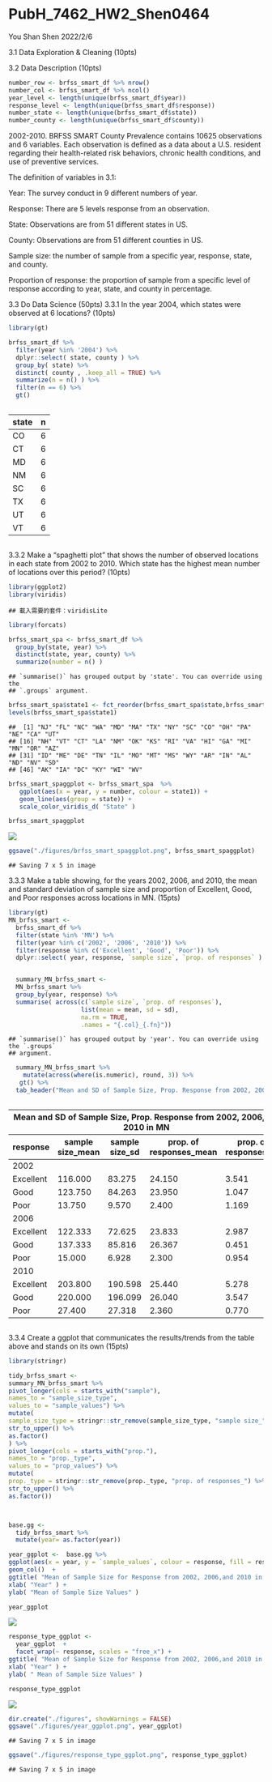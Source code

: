 PubH_7462_HW2_Shen0464
================
You Shan Shen
2022/2/6

3.1 Data Exploration & Cleaning (10pts)

3.2 Data Description (10pts)

``` r
number_row <- brfss_smart_df %>% nrow()
number_col <- brfss_smart_df %>% ncol()
year_level <- length(unique(brfss_smart_df$year))
response_level <- length(unique(brfss_smart_df$response))
number_state <- length(unique(brfss_smart_df$state))
number_county <- length(unique(brfss_smart_df$county))
```

2002-2010. BRFSS SMART County Prevalence contains 10625 observations and
6 variables. Each observation is defined as a data about a U.S. resident
regarding their health-related risk behaviors, chronic health
conditions, and use of preventive services.

The definition of variables in 3.1:

Year: The survey conduct in 9 different numbers of year.

Response: There are 5 levels response from an observation.

State: Observations are from 51 different states in US.

County: Observations are from 51 different counties in US.

Sample size: the number of sample from a specific year, response, state,
and county.

Proportion of response: the proportion of sample from a specific level
of response according to year, state, and county in percentage.

3.3 Do Data Science (50pts) 3.3.1 In the year 2004, which states were
observed at 6 locations? (10pts)

``` r
library(gt)

brfss_smart_df %>% 
  filter(year %in% '2004') %>% 
  dplyr::select( state, county ) %>%
  group_by( state) %>% 
  distinct( county , .keep_all = TRUE) %>%
  summarize(n = n() ) %>%
  filter(n == 6) %>%
  gt()
```

<div id="jrwdoojvzp" style="overflow-x:auto;overflow-y:auto;width:auto;height:auto;">
<style>html {
  font-family: -apple-system, BlinkMacSystemFont, 'Segoe UI', Roboto, Oxygen, Ubuntu, Cantarell, 'Helvetica Neue', 'Fira Sans', 'Droid Sans', Arial, sans-serif;
}

#jrwdoojvzp .gt_table {
  display: table;
  border-collapse: collapse;
  margin-left: auto;
  margin-right: auto;
  color: #333333;
  font-size: 16px;
  font-weight: normal;
  font-style: normal;
  background-color: #FFFFFF;
  width: auto;
  border-top-style: solid;
  border-top-width: 2px;
  border-top-color: #A8A8A8;
  border-right-style: none;
  border-right-width: 2px;
  border-right-color: #D3D3D3;
  border-bottom-style: solid;
  border-bottom-width: 2px;
  border-bottom-color: #A8A8A8;
  border-left-style: none;
  border-left-width: 2px;
  border-left-color: #D3D3D3;
}

#jrwdoojvzp .gt_heading {
  background-color: #FFFFFF;
  text-align: center;
  border-bottom-color: #FFFFFF;
  border-left-style: none;
  border-left-width: 1px;
  border-left-color: #D3D3D3;
  border-right-style: none;
  border-right-width: 1px;
  border-right-color: #D3D3D3;
}

#jrwdoojvzp .gt_title {
  color: #333333;
  font-size: 125%;
  font-weight: initial;
  padding-top: 4px;
  padding-bottom: 4px;
  border-bottom-color: #FFFFFF;
  border-bottom-width: 0;
}

#jrwdoojvzp .gt_subtitle {
  color: #333333;
  font-size: 85%;
  font-weight: initial;
  padding-top: 0;
  padding-bottom: 6px;
  border-top-color: #FFFFFF;
  border-top-width: 0;
}

#jrwdoojvzp .gt_bottom_border {
  border-bottom-style: solid;
  border-bottom-width: 2px;
  border-bottom-color: #D3D3D3;
}

#jrwdoojvzp .gt_col_headings {
  border-top-style: solid;
  border-top-width: 2px;
  border-top-color: #D3D3D3;
  border-bottom-style: solid;
  border-bottom-width: 2px;
  border-bottom-color: #D3D3D3;
  border-left-style: none;
  border-left-width: 1px;
  border-left-color: #D3D3D3;
  border-right-style: none;
  border-right-width: 1px;
  border-right-color: #D3D3D3;
}

#jrwdoojvzp .gt_col_heading {
  color: #333333;
  background-color: #FFFFFF;
  font-size: 100%;
  font-weight: normal;
  text-transform: inherit;
  border-left-style: none;
  border-left-width: 1px;
  border-left-color: #D3D3D3;
  border-right-style: none;
  border-right-width: 1px;
  border-right-color: #D3D3D3;
  vertical-align: bottom;
  padding-top: 5px;
  padding-bottom: 6px;
  padding-left: 5px;
  padding-right: 5px;
  overflow-x: hidden;
}

#jrwdoojvzp .gt_column_spanner_outer {
  color: #333333;
  background-color: #FFFFFF;
  font-size: 100%;
  font-weight: normal;
  text-transform: inherit;
  padding-top: 0;
  padding-bottom: 0;
  padding-left: 4px;
  padding-right: 4px;
}

#jrwdoojvzp .gt_column_spanner_outer:first-child {
  padding-left: 0;
}

#jrwdoojvzp .gt_column_spanner_outer:last-child {
  padding-right: 0;
}

#jrwdoojvzp .gt_column_spanner {
  border-bottom-style: solid;
  border-bottom-width: 2px;
  border-bottom-color: #D3D3D3;
  vertical-align: bottom;
  padding-top: 5px;
  padding-bottom: 5px;
  overflow-x: hidden;
  display: inline-block;
  width: 100%;
}

#jrwdoojvzp .gt_group_heading {
  padding: 8px;
  color: #333333;
  background-color: #FFFFFF;
  font-size: 100%;
  font-weight: initial;
  text-transform: inherit;
  border-top-style: solid;
  border-top-width: 2px;
  border-top-color: #D3D3D3;
  border-bottom-style: solid;
  border-bottom-width: 2px;
  border-bottom-color: #D3D3D3;
  border-left-style: none;
  border-left-width: 1px;
  border-left-color: #D3D3D3;
  border-right-style: none;
  border-right-width: 1px;
  border-right-color: #D3D3D3;
  vertical-align: middle;
}

#jrwdoojvzp .gt_empty_group_heading {
  padding: 0.5px;
  color: #333333;
  background-color: #FFFFFF;
  font-size: 100%;
  font-weight: initial;
  border-top-style: solid;
  border-top-width: 2px;
  border-top-color: #D3D3D3;
  border-bottom-style: solid;
  border-bottom-width: 2px;
  border-bottom-color: #D3D3D3;
  vertical-align: middle;
}

#jrwdoojvzp .gt_from_md > :first-child {
  margin-top: 0;
}

#jrwdoojvzp .gt_from_md > :last-child {
  margin-bottom: 0;
}

#jrwdoojvzp .gt_row {
  padding-top: 8px;
  padding-bottom: 8px;
  padding-left: 5px;
  padding-right: 5px;
  margin: 10px;
  border-top-style: solid;
  border-top-width: 1px;
  border-top-color: #D3D3D3;
  border-left-style: none;
  border-left-width: 1px;
  border-left-color: #D3D3D3;
  border-right-style: none;
  border-right-width: 1px;
  border-right-color: #D3D3D3;
  vertical-align: middle;
  overflow-x: hidden;
}

#jrwdoojvzp .gt_stub {
  color: #333333;
  background-color: #FFFFFF;
  font-size: 100%;
  font-weight: initial;
  text-transform: inherit;
  border-right-style: solid;
  border-right-width: 2px;
  border-right-color: #D3D3D3;
  padding-left: 12px;
}

#jrwdoojvzp .gt_summary_row {
  color: #333333;
  background-color: #FFFFFF;
  text-transform: inherit;
  padding-top: 8px;
  padding-bottom: 8px;
  padding-left: 5px;
  padding-right: 5px;
}

#jrwdoojvzp .gt_first_summary_row {
  padding-top: 8px;
  padding-bottom: 8px;
  padding-left: 5px;
  padding-right: 5px;
  border-top-style: solid;
  border-top-width: 2px;
  border-top-color: #D3D3D3;
}

#jrwdoojvzp .gt_grand_summary_row {
  color: #333333;
  background-color: #FFFFFF;
  text-transform: inherit;
  padding-top: 8px;
  padding-bottom: 8px;
  padding-left: 5px;
  padding-right: 5px;
}

#jrwdoojvzp .gt_first_grand_summary_row {
  padding-top: 8px;
  padding-bottom: 8px;
  padding-left: 5px;
  padding-right: 5px;
  border-top-style: double;
  border-top-width: 6px;
  border-top-color: #D3D3D3;
}

#jrwdoojvzp .gt_striped {
  background-color: rgba(128, 128, 128, 0.05);
}

#jrwdoojvzp .gt_table_body {
  border-top-style: solid;
  border-top-width: 2px;
  border-top-color: #D3D3D3;
  border-bottom-style: solid;
  border-bottom-width: 2px;
  border-bottom-color: #D3D3D3;
}

#jrwdoojvzp .gt_footnotes {
  color: #333333;
  background-color: #FFFFFF;
  border-bottom-style: none;
  border-bottom-width: 2px;
  border-bottom-color: #D3D3D3;
  border-left-style: none;
  border-left-width: 2px;
  border-left-color: #D3D3D3;
  border-right-style: none;
  border-right-width: 2px;
  border-right-color: #D3D3D3;
}

#jrwdoojvzp .gt_footnote {
  margin: 0px;
  font-size: 90%;
  padding: 4px;
}

#jrwdoojvzp .gt_sourcenotes {
  color: #333333;
  background-color: #FFFFFF;
  border-bottom-style: none;
  border-bottom-width: 2px;
  border-bottom-color: #D3D3D3;
  border-left-style: none;
  border-left-width: 2px;
  border-left-color: #D3D3D3;
  border-right-style: none;
  border-right-width: 2px;
  border-right-color: #D3D3D3;
}

#jrwdoojvzp .gt_sourcenote {
  font-size: 90%;
  padding: 4px;
}

#jrwdoojvzp .gt_left {
  text-align: left;
}

#jrwdoojvzp .gt_center {
  text-align: center;
}

#jrwdoojvzp .gt_right {
  text-align: right;
  font-variant-numeric: tabular-nums;
}

#jrwdoojvzp .gt_font_normal {
  font-weight: normal;
}

#jrwdoojvzp .gt_font_bold {
  font-weight: bold;
}

#jrwdoojvzp .gt_font_italic {
  font-style: italic;
}

#jrwdoojvzp .gt_super {
  font-size: 65%;
}

#jrwdoojvzp .gt_footnote_marks {
  font-style: italic;
  font-weight: normal;
  font-size: 65%;
}
</style>
<table class="gt_table">
  
  <thead class="gt_col_headings">
    <tr>
      <th class="gt_col_heading gt_columns_bottom_border gt_center" rowspan="1" colspan="1">state</th>
      <th class="gt_col_heading gt_columns_bottom_border gt_right" rowspan="1" colspan="1">n</th>
    </tr>
  </thead>
  <tbody class="gt_table_body">
    <tr><td class="gt_row gt_center">CO</td>
<td class="gt_row gt_right">6</td></tr>
    <tr><td class="gt_row gt_center">CT</td>
<td class="gt_row gt_right">6</td></tr>
    <tr><td class="gt_row gt_center">MD</td>
<td class="gt_row gt_right">6</td></tr>
    <tr><td class="gt_row gt_center">NM</td>
<td class="gt_row gt_right">6</td></tr>
    <tr><td class="gt_row gt_center">SC</td>
<td class="gt_row gt_right">6</td></tr>
    <tr><td class="gt_row gt_center">TX</td>
<td class="gt_row gt_right">6</td></tr>
    <tr><td class="gt_row gt_center">UT</td>
<td class="gt_row gt_right">6</td></tr>
    <tr><td class="gt_row gt_center">VT</td>
<td class="gt_row gt_right">6</td></tr>
  </tbody>
  
  
</table>
</div>

3.3.2 Make a “spaghetti plot” that shows the number of observed
locations in each state from 2002 to 2010. Which state has the highest
mean number of locations over this period? (10pts)

``` r
library(ggplot2)
library(viridis)
```

    ## 載入需要的套件：viridisLite

``` r
library(forcats)

brfss_smart_spa <- brfss_smart_df %>%
  group_by(state, year) %>%
  distinct(state, year, county) %>%
  summarize(number = n() ) 
```

    ## `summarise()` has grouped output by 'state'. You can override using the
    ## `.groups` argument.

``` r
brfss_smart_spa$state1 <- fct_reorder(brfss_smart_spa$state,brfss_smart_spa$number,mean ,  na.rm = TRUE, .desc = TRUE)
levels(brfss_smart_spa$state1)
```

    ##  [1] "NJ" "FL" "NC" "WA" "MD" "MA" "TX" "NY" "SC" "CO" "OH" "PA" "NE" "CA" "UT"
    ## [16] "NH" "VT" "CT" "LA" "NM" "OK" "KS" "RI" "VA" "HI" "GA" "MI" "MN" "OR" "AZ"
    ## [31] "ID" "ME" "DE" "TN" "IL" "MO" "MT" "MS" "WY" "AR" "IN" "AL" "ND" "NV" "SD"
    ## [46] "AK" "IA" "DC" "KY" "WI" "WV"

``` r
brfss_smart_spaggplot <- brfss_smart_spa  %>%
   ggplot(aes(x = year, y = number, colour = state1)) +
   geom_line(aes(group = state)) +
   scale_color_viridis_d( "State" )

brfss_smart_spaggplot
```

![](PubH_7462_HW2_shen0464_files/figure-gfm/unnamed-chunk-3-1.png)<!-- -->

``` r
ggsave("./figures/brfss_smart_spaggplot.png", brfss_smart_spaggplot)
```

    ## Saving 7 x 5 in image

3.3.3 Make a table showing, for the years 2002, 2006, and 2010, the mean
and standard deviation of sample size and proportion of Excellent, Good,
and Poor responses across locations in MN. (15pts)

``` r
library(gt)
MN_brfss_smart <- 
  brfss_smart_df %>%
  filter(state %in% 'MN') %>%
  filter(year %in% c('2002', '2006', '2010')) %>%
  filter(response %in% c('Excellent', 'Good', 'Poor')) %>%
  dplyr::select( year, response, `sample size`, `prop. of responses` )


  summary_MN_brfss_smart <-
  MN_brfss_smart %>%
  group_by(year, response) %>%
  summarise( across(c(`sample size`, `prop. of responses`),
                    list(mean = mean, sd = sd),
                    na.rm = TRUE, 
                    .names = "{.col}_{.fn}"))
```

    ## `summarise()` has grouped output by 'year'. You can override using the `.groups`
    ## argument.

``` r
  summary_MN_brfss_smart %>%
    mutate(across(where(is.numeric), round, 3)) %>%
   gt() %>%
  tab_header("Mean and SD of Sample Size, Prop. Response from 2002, 2006,and 2010 in MN ") 
```

<div id="juwlodgmrg" style="overflow-x:auto;overflow-y:auto;width:auto;height:auto;">
<style>html {
  font-family: -apple-system, BlinkMacSystemFont, 'Segoe UI', Roboto, Oxygen, Ubuntu, Cantarell, 'Helvetica Neue', 'Fira Sans', 'Droid Sans', Arial, sans-serif;
}

#juwlodgmrg .gt_table {
  display: table;
  border-collapse: collapse;
  margin-left: auto;
  margin-right: auto;
  color: #333333;
  font-size: 16px;
  font-weight: normal;
  font-style: normal;
  background-color: #FFFFFF;
  width: auto;
  border-top-style: solid;
  border-top-width: 2px;
  border-top-color: #A8A8A8;
  border-right-style: none;
  border-right-width: 2px;
  border-right-color: #D3D3D3;
  border-bottom-style: solid;
  border-bottom-width: 2px;
  border-bottom-color: #A8A8A8;
  border-left-style: none;
  border-left-width: 2px;
  border-left-color: #D3D3D3;
}

#juwlodgmrg .gt_heading {
  background-color: #FFFFFF;
  text-align: center;
  border-bottom-color: #FFFFFF;
  border-left-style: none;
  border-left-width: 1px;
  border-left-color: #D3D3D3;
  border-right-style: none;
  border-right-width: 1px;
  border-right-color: #D3D3D3;
}

#juwlodgmrg .gt_title {
  color: #333333;
  font-size: 125%;
  font-weight: initial;
  padding-top: 4px;
  padding-bottom: 4px;
  border-bottom-color: #FFFFFF;
  border-bottom-width: 0;
}

#juwlodgmrg .gt_subtitle {
  color: #333333;
  font-size: 85%;
  font-weight: initial;
  padding-top: 0;
  padding-bottom: 6px;
  border-top-color: #FFFFFF;
  border-top-width: 0;
}

#juwlodgmrg .gt_bottom_border {
  border-bottom-style: solid;
  border-bottom-width: 2px;
  border-bottom-color: #D3D3D3;
}

#juwlodgmrg .gt_col_headings {
  border-top-style: solid;
  border-top-width: 2px;
  border-top-color: #D3D3D3;
  border-bottom-style: solid;
  border-bottom-width: 2px;
  border-bottom-color: #D3D3D3;
  border-left-style: none;
  border-left-width: 1px;
  border-left-color: #D3D3D3;
  border-right-style: none;
  border-right-width: 1px;
  border-right-color: #D3D3D3;
}

#juwlodgmrg .gt_col_heading {
  color: #333333;
  background-color: #FFFFFF;
  font-size: 100%;
  font-weight: normal;
  text-transform: inherit;
  border-left-style: none;
  border-left-width: 1px;
  border-left-color: #D3D3D3;
  border-right-style: none;
  border-right-width: 1px;
  border-right-color: #D3D3D3;
  vertical-align: bottom;
  padding-top: 5px;
  padding-bottom: 6px;
  padding-left: 5px;
  padding-right: 5px;
  overflow-x: hidden;
}

#juwlodgmrg .gt_column_spanner_outer {
  color: #333333;
  background-color: #FFFFFF;
  font-size: 100%;
  font-weight: normal;
  text-transform: inherit;
  padding-top: 0;
  padding-bottom: 0;
  padding-left: 4px;
  padding-right: 4px;
}

#juwlodgmrg .gt_column_spanner_outer:first-child {
  padding-left: 0;
}

#juwlodgmrg .gt_column_spanner_outer:last-child {
  padding-right: 0;
}

#juwlodgmrg .gt_column_spanner {
  border-bottom-style: solid;
  border-bottom-width: 2px;
  border-bottom-color: #D3D3D3;
  vertical-align: bottom;
  padding-top: 5px;
  padding-bottom: 5px;
  overflow-x: hidden;
  display: inline-block;
  width: 100%;
}

#juwlodgmrg .gt_group_heading {
  padding: 8px;
  color: #333333;
  background-color: #FFFFFF;
  font-size: 100%;
  font-weight: initial;
  text-transform: inherit;
  border-top-style: solid;
  border-top-width: 2px;
  border-top-color: #D3D3D3;
  border-bottom-style: solid;
  border-bottom-width: 2px;
  border-bottom-color: #D3D3D3;
  border-left-style: none;
  border-left-width: 1px;
  border-left-color: #D3D3D3;
  border-right-style: none;
  border-right-width: 1px;
  border-right-color: #D3D3D3;
  vertical-align: middle;
}

#juwlodgmrg .gt_empty_group_heading {
  padding: 0.5px;
  color: #333333;
  background-color: #FFFFFF;
  font-size: 100%;
  font-weight: initial;
  border-top-style: solid;
  border-top-width: 2px;
  border-top-color: #D3D3D3;
  border-bottom-style: solid;
  border-bottom-width: 2px;
  border-bottom-color: #D3D3D3;
  vertical-align: middle;
}

#juwlodgmrg .gt_from_md > :first-child {
  margin-top: 0;
}

#juwlodgmrg .gt_from_md > :last-child {
  margin-bottom: 0;
}

#juwlodgmrg .gt_row {
  padding-top: 8px;
  padding-bottom: 8px;
  padding-left: 5px;
  padding-right: 5px;
  margin: 10px;
  border-top-style: solid;
  border-top-width: 1px;
  border-top-color: #D3D3D3;
  border-left-style: none;
  border-left-width: 1px;
  border-left-color: #D3D3D3;
  border-right-style: none;
  border-right-width: 1px;
  border-right-color: #D3D3D3;
  vertical-align: middle;
  overflow-x: hidden;
}

#juwlodgmrg .gt_stub {
  color: #333333;
  background-color: #FFFFFF;
  font-size: 100%;
  font-weight: initial;
  text-transform: inherit;
  border-right-style: solid;
  border-right-width: 2px;
  border-right-color: #D3D3D3;
  padding-left: 12px;
}

#juwlodgmrg .gt_summary_row {
  color: #333333;
  background-color: #FFFFFF;
  text-transform: inherit;
  padding-top: 8px;
  padding-bottom: 8px;
  padding-left: 5px;
  padding-right: 5px;
}

#juwlodgmrg .gt_first_summary_row {
  padding-top: 8px;
  padding-bottom: 8px;
  padding-left: 5px;
  padding-right: 5px;
  border-top-style: solid;
  border-top-width: 2px;
  border-top-color: #D3D3D3;
}

#juwlodgmrg .gt_grand_summary_row {
  color: #333333;
  background-color: #FFFFFF;
  text-transform: inherit;
  padding-top: 8px;
  padding-bottom: 8px;
  padding-left: 5px;
  padding-right: 5px;
}

#juwlodgmrg .gt_first_grand_summary_row {
  padding-top: 8px;
  padding-bottom: 8px;
  padding-left: 5px;
  padding-right: 5px;
  border-top-style: double;
  border-top-width: 6px;
  border-top-color: #D3D3D3;
}

#juwlodgmrg .gt_striped {
  background-color: rgba(128, 128, 128, 0.05);
}

#juwlodgmrg .gt_table_body {
  border-top-style: solid;
  border-top-width: 2px;
  border-top-color: #D3D3D3;
  border-bottom-style: solid;
  border-bottom-width: 2px;
  border-bottom-color: #D3D3D3;
}

#juwlodgmrg .gt_footnotes {
  color: #333333;
  background-color: #FFFFFF;
  border-bottom-style: none;
  border-bottom-width: 2px;
  border-bottom-color: #D3D3D3;
  border-left-style: none;
  border-left-width: 2px;
  border-left-color: #D3D3D3;
  border-right-style: none;
  border-right-width: 2px;
  border-right-color: #D3D3D3;
}

#juwlodgmrg .gt_footnote {
  margin: 0px;
  font-size: 90%;
  padding: 4px;
}

#juwlodgmrg .gt_sourcenotes {
  color: #333333;
  background-color: #FFFFFF;
  border-bottom-style: none;
  border-bottom-width: 2px;
  border-bottom-color: #D3D3D3;
  border-left-style: none;
  border-left-width: 2px;
  border-left-color: #D3D3D3;
  border-right-style: none;
  border-right-width: 2px;
  border-right-color: #D3D3D3;
}

#juwlodgmrg .gt_sourcenote {
  font-size: 90%;
  padding: 4px;
}

#juwlodgmrg .gt_left {
  text-align: left;
}

#juwlodgmrg .gt_center {
  text-align: center;
}

#juwlodgmrg .gt_right {
  text-align: right;
  font-variant-numeric: tabular-nums;
}

#juwlodgmrg .gt_font_normal {
  font-weight: normal;
}

#juwlodgmrg .gt_font_bold {
  font-weight: bold;
}

#juwlodgmrg .gt_font_italic {
  font-style: italic;
}

#juwlodgmrg .gt_super {
  font-size: 65%;
}

#juwlodgmrg .gt_footnote_marks {
  font-style: italic;
  font-weight: normal;
  font-size: 65%;
}
</style>
<table class="gt_table">
  <thead class="gt_header">
    <tr>
      <th colspan="5" class="gt_heading gt_title gt_font_normal gt_bottom_border" style>Mean and SD of Sample Size, Prop. Response from 2002, 2006,and 2010 in MN </th>
    </tr>
    
  </thead>
  <thead class="gt_col_headings">
    <tr>
      <th class="gt_col_heading gt_columns_bottom_border gt_center" rowspan="1" colspan="1">response</th>
      <th class="gt_col_heading gt_columns_bottom_border gt_right" rowspan="1" colspan="1">sample size_mean</th>
      <th class="gt_col_heading gt_columns_bottom_border gt_right" rowspan="1" colspan="1">sample size_sd</th>
      <th class="gt_col_heading gt_columns_bottom_border gt_right" rowspan="1" colspan="1">prop. of responses_mean</th>
      <th class="gt_col_heading gt_columns_bottom_border gt_right" rowspan="1" colspan="1">prop. of responses_sd</th>
    </tr>
  </thead>
  <tbody class="gt_table_body">
    <tr class="gt_group_heading_row">
      <td colspan="5" class="gt_group_heading">2002</td>
    </tr>
    <tr><td class="gt_row gt_center">Excellent</td>
<td class="gt_row gt_right">116.000</td>
<td class="gt_row gt_right">83.275</td>
<td class="gt_row gt_right">24.150</td>
<td class="gt_row gt_right">3.541</td></tr>
    <tr><td class="gt_row gt_center">Good</td>
<td class="gt_row gt_right">123.750</td>
<td class="gt_row gt_right">84.263</td>
<td class="gt_row gt_right">23.950</td>
<td class="gt_row gt_right">1.047</td></tr>
    <tr><td class="gt_row gt_center">Poor</td>
<td class="gt_row gt_right">13.750</td>
<td class="gt_row gt_right">9.570</td>
<td class="gt_row gt_right">2.400</td>
<td class="gt_row gt_right">1.169</td></tr>
    <tr class="gt_group_heading_row">
      <td colspan="5" class="gt_group_heading">2006</td>
    </tr>
    <tr><td class="gt_row gt_center">Excellent</td>
<td class="gt_row gt_right">122.333</td>
<td class="gt_row gt_right">72.625</td>
<td class="gt_row gt_right">23.833</td>
<td class="gt_row gt_right">2.987</td></tr>
    <tr><td class="gt_row gt_center">Good</td>
<td class="gt_row gt_right">137.333</td>
<td class="gt_row gt_right">85.816</td>
<td class="gt_row gt_right">26.367</td>
<td class="gt_row gt_right">0.451</td></tr>
    <tr><td class="gt_row gt_center">Poor</td>
<td class="gt_row gt_right">15.000</td>
<td class="gt_row gt_right">6.928</td>
<td class="gt_row gt_right">2.300</td>
<td class="gt_row gt_right">0.954</td></tr>
    <tr class="gt_group_heading_row">
      <td colspan="5" class="gt_group_heading">2010</td>
    </tr>
    <tr><td class="gt_row gt_center">Excellent</td>
<td class="gt_row gt_right">203.800</td>
<td class="gt_row gt_right">190.598</td>
<td class="gt_row gt_right">25.440</td>
<td class="gt_row gt_right">5.278</td></tr>
    <tr><td class="gt_row gt_center">Good</td>
<td class="gt_row gt_right">220.000</td>
<td class="gt_row gt_right">196.099</td>
<td class="gt_row gt_right">26.040</td>
<td class="gt_row gt_right">3.547</td></tr>
    <tr><td class="gt_row gt_center">Poor</td>
<td class="gt_row gt_right">27.400</td>
<td class="gt_row gt_right">27.318</td>
<td class="gt_row gt_right">2.360</td>
<td class="gt_row gt_right">0.770</td></tr>
  </tbody>
  
  
</table>
</div>

3.3.4 Create a ggplot that communicates the results/trends from the
table above and stands on its own (15pts)

``` r
library(stringr)

tidy_brfss_smart <-
summary_MN_brfss_smart %>%
pivot_longer(cols = starts_with("sample"),
names_to = "sample_size_type", 
values_to = "sample_values") %>%
mutate(
sample_size_type = stringr::str_remove(sample_size_type, "sample size_") %>%
str_to_upper() %>% 
as.factor()
) %>%
pivot_longer(cols = starts_with("prop."), 
names_to = "prop._type",
values_to = "prop_values") %>%
mutate(
prop._type = stringr::str_remove(prop._type, "prop. of responses_") %>%
str_to_upper() %>% 
as.factor())



base.gg <- 
  tidy_brfss_smart %>%
  mutate(year= as.factor(year)) 

year_ggplot <-  base.gg %>%
ggplot(aes(x = year, y = `sample_values`, colour = response, fill = response))+
geom_col()  +
ggtitle( "Mean of Sample Size for Response from 2002, 2006,and 2010 in MN" ) +
xlab( "Year" ) + 
ylab( "Mean of Sample Size Values" )

year_ggplot
```

![](PubH_7462_HW2_shen0464_files/figure-gfm/unnamed-chunk-5-1.png)<!-- -->

``` r
response_type_ggplot <-
  year_ggplot  + 
  facet_wrap(~ response, scales = "free_x") +
ggtitle( "Mean of Sample Size for Response from 2002, 2006,and 2010 in MN" ) +
xlab( "Year" ) + 
ylab( " Mean of Sample Size Values" )

response_type_ggplot
```

![](PubH_7462_HW2_shen0464_files/figure-gfm/unnamed-chunk-5-2.png)<!-- -->

``` r
dir.create("./figures", showWarnings = FALSE)
ggsave("./figures/year_ggplot.png", year_ggplot)
```

    ## Saving 7 x 5 in image

``` r
ggsave("./figures/response_type_ggplot.png", response_type_ggplot)
```

    ## Saving 7 x 5 in image

